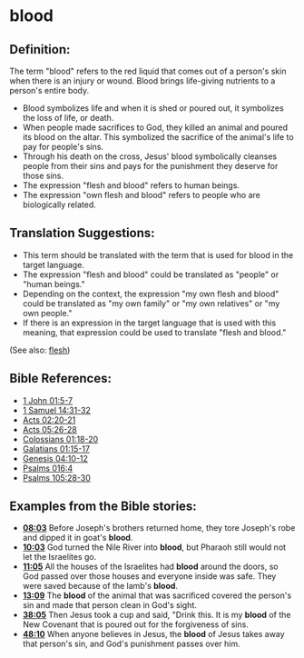 # blood #

## Definition: ##

The term "blood" refers to the red liquid that comes out of a person's skin when there is an injury or wound. Blood brings life-giving nutrients to a person's entire body.

* Blood symbolizes life and when it is shed or poured out, it symbolizes the loss of life, or death.
* When people made sacrifices to God, they killed an animal and poured its blood on the altar. This symbolized the sacrifice of the animal's life to pay for people's sins.
* Through his death on the cross, Jesus' blood symbolically cleanses people from their sins and pays for the punishment they deserve for those sins.
* The expression "flesh and blood" refers to human beings.
* The expression "own flesh and blood" refers to people who are biologically related.

## Translation Suggestions: ##

* This term should be translated with the term that is used for blood in the target language.
* The expression "flesh and blood" could be translated as "people" or "human beings."
* Depending on the context, the expression "my own flesh and blood" could be translated as "my own family" or "my own relatives" or "my own people."
* If there is an expression in the target language that is used with this meaning, that expression could be used to translate "flesh and blood."

(See also: [flesh](../kt/flesh.md))

## Bible References: ##

* [1 John 01:5-7](en/tn/1jn/help/01/05)
* [1 Samuel 14:31-32](en/tn/1sa/help/14/31)
* [Acts 02:20-21](en/tn/act/help/02/20)
* [Acts 05:26-28](en/tn/act/help/05/26)
* [Colossians 01:18-20](en/tn/col/help/01/18)
* [Galatians 01:15-17](en/tn/gal/help/01/15)
* [Genesis 04:10-12](en/tn/gen/help/04/10)
* [Psalms 016:4](en/tn/psa/help/16/04)
* [Psalms 105:28-30](en/tn/psa/help/105/28)

## Examples from the Bible stories: ##

* __[08:03](en/tn/obs/help/08/03)__ Before Joseph's brothers returned home, they tore Joseph's robe and dipped it in goat's __blood__.
* __[10:03](en/tn/obs/help/10/03)__ God turned the Nile River into __blood__, but Pharaoh still would not let the Israelites go.
* __[11:05](en/tn/obs/help/11/05)__ All the houses of the Israelites had __blood__  around the doors, so God passed over those houses and everyone inside was safe. They were saved because of the lamb's __blood__.
* __[13:09](en/tn/obs/help/13/09)__ The __blood__  of the animal that was sacrificed covered the person's sin and made that person clean in God's sight.
* __[38:05](en/tn/obs/help/38/05)__ Then Jesus took a cup and said, "Drink this. It is my __blood__  of the New Covenant that is poured out for the forgiveness of sins.
* __[48:10](en/tn/obs/help/48/10)__ When anyone believes in Jesus, the __blood__  of Jesus takes away that person's sin, and God's punishment passes over him.